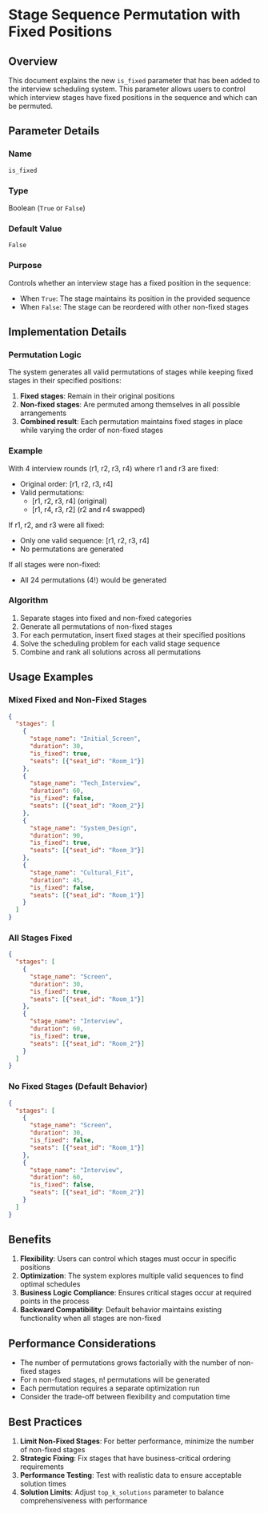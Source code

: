 # Stage Sequence Permutation with Fixed Positions

## Overview

This document explains the new `is_fixed` parameter that has been added to the interview scheduling system. This parameter allows users to control which interview stages have fixed positions in the sequence and which can be permuted.

## Parameter Details

### Name
`is_fixed`

### Type
Boolean (`True` or `False`)

### Default Value
`False`

### Purpose
Controls whether an interview stage has a fixed position in the sequence:
- When `True`: The stage maintains its position in the provided sequence
- When `False`: The stage can be reordered with other non-fixed stages

## Implementation Details

### Permutation Logic
The system generates all valid permutations of stages while keeping fixed stages in their specified positions:

1. **Fixed stages**: Remain in their original positions
2. **Non-fixed stages**: Are permuted among themselves in all possible arrangements
3. **Combined result**: Each permutation maintains fixed stages in place while varying the order of non-fixed stages

### Example
With 4 interview rounds (r1, r2, r3, r4) where r1 and r3 are fixed:
- Original order: [r1, r2, r3, r4]
- Valid permutations:
  - [r1, r2, r3, r4] (original)
  - [r1, r4, r3, r2] (r2 and r4 swapped)
  
If r1, r2, and r3 were all fixed:
- Only one valid sequence: [r1, r2, r3, r4]
- No permutations are generated

If all stages were non-fixed:
- All 24 permutations (4!) would be generated

### Algorithm
1. Separate stages into fixed and non-fixed categories
2. Generate all permutations of non-fixed stages
3. For each permutation, insert fixed stages at their specified positions
4. Solve the scheduling problem for each valid stage sequence
5. Combine and rank all solutions across all permutations

## Usage Examples

### Mixed Fixed and Non-Fixed Stages
```json
{
  "stages": [
    {
      "stage_name": "Initial_Screen",
      "duration": 30,
      "is_fixed": true,
      "seats": [{"seat_id": "Room_1"}]
    },
    {
      "stage_name": "Tech_Interview",
      "duration": 60,
      "is_fixed": false,
      "seats": [{"seat_id": "Room_2"}]
    },
    {
      "stage_name": "System_Design",
      "duration": 90,
      "is_fixed": true,
      "seats": [{"seat_id": "Room_3"}]
    },
    {
      "stage_name": "Cultural_Fit",
      "duration": 45,
      "is_fixed": false,
      "seats": [{"seat_id": "Room_1"}]
    }
  ]
}
```

### All Stages Fixed
```json
{
  "stages": [
    {
      "stage_name": "Screen",
      "duration": 30,
      "is_fixed": true,
      "seats": [{"seat_id": "Room_1"}]
    },
    {
      "stage_name": "Interview",
      "duration": 60,
      "is_fixed": true,
      "seats": [{"seat_id": "Room_2"}]
    }
  ]
}
```

### No Fixed Stages (Default Behavior)
```json
{
  "stages": [
    {
      "stage_name": "Screen",
      "duration": 30,
      "is_fixed": false,
      "seats": [{"seat_id": "Room_1"}]
    },
    {
      "stage_name": "Interview",
      "duration": 60,
      "is_fixed": false,
      "seats": [{"seat_id": "Room_2"}]
    }
  ]
}
```

## Benefits

1. **Flexibility**: Users can control which stages must occur in specific positions
2. **Optimization**: The system explores multiple valid sequences to find optimal schedules
3. **Business Logic Compliance**: Ensures critical stages occur at required points in the process
4. **Backward Compatibility**: Default behavior maintains existing functionality when all stages are non-fixed

## Performance Considerations

- The number of permutations grows factorially with the number of non-fixed stages
- For n non-fixed stages, n! permutations will be generated
- Each permutation requires a separate optimization run
- Consider the trade-off between flexibility and computation time

## Best Practices

1. **Limit Non-Fixed Stages**: For better performance, minimize the number of non-fixed stages
2. **Strategic Fixing**: Fix stages that have business-critical ordering requirements
3. **Performance Testing**: Test with realistic data to ensure acceptable solution times
4. **Solution Limits**: Adjust `top_k_solutions` parameter to balance comprehensiveness with performance